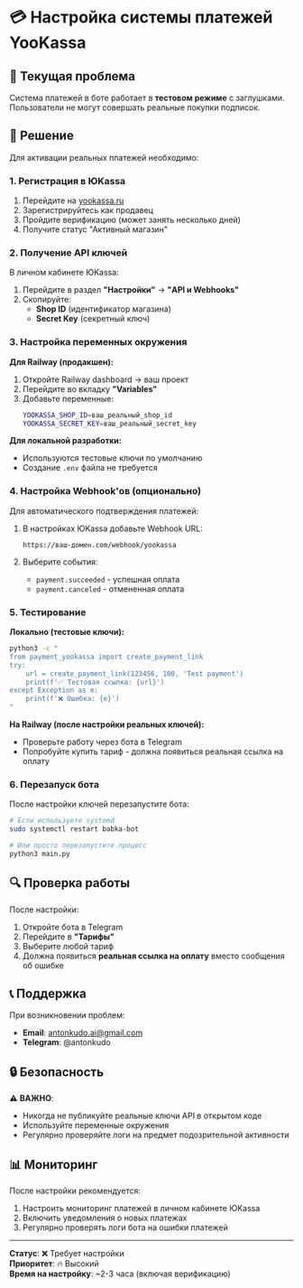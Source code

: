 # 💳 Настройка системы платежей YooKassa

## 🚨 Текущая проблема

Система платежей в боте работает в **тестовом режиме** с заглушками. Пользователи не могут совершать реальные покупки подписок.

## 🔧 Решение

Для активации реальных платежей необходимо:

### 1. Регистрация в ЮKassa

1. Перейдите на [yookassa.ru](https://yookassa.ru)
2. Зарегистрируйтесь как продавец
3. Пройдите верификацию (может занять несколько дней)
4. Получите статус "Активный магазин"

### 2. Получение API ключей

В личном кабинете ЮKassa:

1. Перейдите в раздел **"Настройки"** → **"API и Webhooks"**
2. Скопируйте:
   - **Shop ID** (идентификатор магазина)
   - **Secret Key** (секретный ключ)

### 3. Настройка переменных окружения

**Для Railway (продакшен):**

1. Откройте Railway dashboard → ваш проект
2. Перейдите во вкладку **"Variables"**
3. Добавьте переменные:
   ```bash
   YOOKASSA_SHOP_ID=ваш_реальный_shop_id
   YOOKASSA_SECRET_KEY=ваш_реальный_secret_key
   ```

**Для локальной разработки:**
- Используются тестовые ключи по умолчанию
- Создание `.env` файла не требуется

### 4. Настройка Webhook'ов (опционально)

Для автоматического подтверждения платежей:

1. В настройках ЮKassa добавьте Webhook URL:
   ```
   https://ваш-домен.com/webhook/yookassa
   ```

2. Выберите события:
   - `payment.succeeded` - успешная оплата
   - `payment.canceled` - отмененная оплата

### 5. Тестирование

**Локально (тестовые ключи):**
```bash
python3 -c "
from payment_yookassa import create_payment_link
try:
    url = create_payment_link(123456, 100, 'Test payment')
    print(f'✅ Тестовая ссылка: {url}')
except Exception as e:
    print(f'❌ Ошибка: {e}')
"
```

**На Railway (после настройки реальных ключей):**
- Проверьте работу через бота в Telegram
- Попробуйте купить тариф - должна появиться реальная ссылка на оплату

### 6. Перезапуск бота

После настройки ключей перезапустите бота:

```bash
# Если используете systemd
sudo systemctl restart babka-bot

# Или просто перезапустите процесс
python3 main.py
```

## 🔍 Проверка работы

После настройки:

1. Откройте бота в Telegram
2. Перейдите в **"Тарифы"**
3. Выберите любой тариф
4. Должна появиться **реальная ссылка на оплату** вместо сообщения об ошибке

## 📞 Поддержка

При возникновении проблем:

- **Email**: antonkudo.ai@gmail.com
- **Telegram**: @antonkudo

## 🔒 Безопасность

⚠️ **ВАЖНО**: 
- Никогда не публикуйте реальные ключи API в открытом коде
- Используйте переменные окружения
- Регулярно проверяйте логи на предмет подозрительной активности

## 📊 Мониторинг

После настройки рекомендуется:

1. Настроить мониторинг платежей в личном кабинете ЮKassa
2. Включить уведомления о новых платежах
3. Регулярно проверять логи бота на ошибки платежей

---

**Статус**: ❌ Требует настройки  
**Приоритет**: 🔥 Высокий  
**Время на настройку**: ~2-3 часа (включая верификацию)
